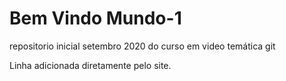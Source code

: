# Bem Vindo Mundo-1
 repositorio inicial setembro 2020 do curso em video temática git
 
 Linha adicionada diretamente pelo site.
